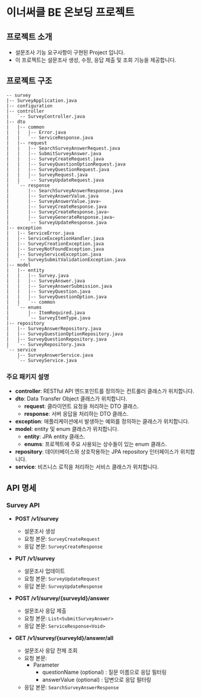 # 이너써클 BE 온보딩 프로젝트

## 프로젝트 소개

- 설문조사 기능 요구사항이 구현된 Project 입니다.
- 이 프로젝트는 설문조사 생성, 수정, 응답 제출 및 조회 기능을 제공합니다.

## 프로젝트 구조

```
-- survey
|-- SurveyApplication.java
|-- configuration
|-- controller
|   `-- SurveyController.java
|-- dto
|   |-- common
|   |   |-- Error.java
|   |   `-- ServiceResponse.java
|   |-- request
|   |   |-- SearchSurveyAnswerRequest.java
|   |   |-- SubmitSurveyAnswer.java
|   |   |-- SurveyCreateRequest.java
|   |   |-- SurveyQuestionOptionRequest.java
|   |   |-- SurveyQuestionRequest.java
|   |   |-- SurveyRequest.java
|   |   `-- SurveyUpdateRequest.java
|   `-- response
|       |-- SearchSurveyAnswerResponse.java
|       |-- SurveyAnswerValue.java
|       |-- SurveyAnswerValue.java~
|       |-- SurveyCreateResponse.java
|       |-- SurveyCreateResponse.java~
|       |-- SurveyGenerateResponse.java~
|       `-- SurveyUpdateResponse.java
|-- exception
|   |-- ServiceError.java
|   |-- ServiceExceptionHandler.java
|   |-- SurveyCreationException.java
|   |-- SurveyNotFoundException.java
|   |-- SurveyServiceException.java
|   `-- SurveySubmitValidationException.java
|-- model
|   |-- entity
|   |   |-- Survey.java
|   |   |-- SurveyAnswer.java
|   |   |-- SurveyAnswerSubmission.java
|   |   |-- SurveyQuestion.java
|   |   |-- SurveyQuestionOption.java
|   |   `-- common
|   `-- enums
|       |-- ItemRequired.java
|       `-- SurveyItemType.java
|-- repository
|   |-- SurveyAnswerRepository.java
|   |-- SurveyQuestionOptionRepository.java
|   |-- SurveyQuestionRepository.java
|   `-- SurveyRepository.java
`-- service
    |-- SurveyAnswerService.java
    `-- SurveyService.java
```

### 주요 패키지 설명

- **controller**: RESTful API 엔드포인트를 정의하는 컨트롤러 클래스가 위치합니다.
- **dto**: Data Transfer Object 클래스가 위치합니다.
  - **request**: 클라이언트 요청을 처리하는 DTO 클래스.
  - **response**: 서버 응답을 처리하는 DTO 클래스.
- **exception**: 애플리케이션에서 발생하는 예외를 정의하는 클래스가 위치합니다.
- **model**: entity 및 enum 클래스가 위치합니다.
  - **entity**: JPA entity 클래스.
  - **enums**: 프로젝트에 주요 사용되는 상수들이 있는 enum 클래스.
- **repository**: 데이터베이스와 상호작용하는 JPA repository 인터페이스가 위치합니다.
- **service**: 비즈니스 로직을 처리하는 서비스 클래스가 위치합니다.

## API 명세

### Survey API

- **POST /v1/survey**
  - 설문조사 생성
  - 요청 본문: `SurveyCreateRequest`
  - 응답 본문: `SurveyCreateResponse`

- **PUT /v1/survey**
  - 설문조사 업데이트
  - 요청 본문: `SurveyUpdateRequest`
  - 응답 본문: `SurveyUpdateResponse`

- **POST /v1/survey/{surveyId}/answer**
  - 설문조사 응답 제출
  - 요청 본문: `List<SubmitSurveyAnswer>`
  - 응답 본문: `ServiceResponse<Void>`

- **GET /v1/survey/{surveyId}/answer/all**
  - 설문조사 응답 전체 조회
  - 요청 본문:
    - Parameter
      - questionName (optional) : 질문 이름으로 응답 필터링
      - answerValue (optional) : 답변으로 응답 필터링
  - 응답 본문: `SearchSurveyAnswerResponse`